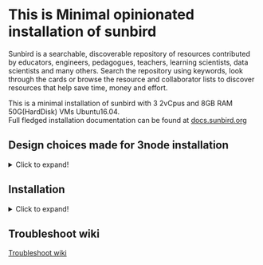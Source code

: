 # This is Minimal opinionated installation of sunbird

Sunbird is a searchable, discoverable repository of resources contributed by educators, engineers, pedagogues, teachers, learning scientists, data scientists and many others. Search the repository using keywords, look through the cards or browse the resource and collaborator lists to discover resources that help save time, money and effort.

This is a minimal installation of sunbird with 3 2vCpus and 8GB RAM 50G(HardDisk) VMs Ubuntu16.04.  
Full fledged installation documentation can be found at [docs.sunbird.org](http://docs.sunbird.org)  


## Design choices made for 3node installation
<details>
<summary>Click to expand!</summary>  
  
#### Sunbird Componants:

1. Core - all containerized services
2. DBs - all databases
3. KP - Knowledge platform

#### Infrastructure required.

Three 2vCpus 8GB(RAM) VMs 50G(HardDisk)

#### What's happening in the script

1. Create a single node kubernetes cluster
   - you can access via `kubectl` from the VM
   - optional you can enable rancher admin dashboard
2. Create databases on the second VM
   - Cassandra
   - Elastic Search
   - Postgres
   - Neo4j
3. Create KP services on the third
   - Learning service
   - Search service

</details>

## Installation

<details>
<summary>Click to expand!</summary>  

### Installation Steps
1. Create 3vms(**Core VM should have a public ip, and 80,443,8443 exposed to internet**) of 2core(CPU) 8GB(RAM) 50GB(HardDisk) of Ubuntu16.04
2. Azure storage account with one public container( for example content)
3. ssh into Core VM and do the following steps
    > Note: The user should have password less sudo access to all VMs
    1. Create a key file `vim ~/deployer.pem` which can ssh into all nodes.
    2. `git clone https://github.com/project-sunbird/sunbird-devops -b 3node`
    3. Open `sunbird-devops/deploy/3node.vars` and update the variables
    > It is advised to run the installation script in tmux session, as if the network is bad, installation may get interrupted.
    For starting a tmux session, `tmux` and once the installation starts `ctrl+b then d` will detach the session.  
    You can attach the session back with `tmux a`
    4. cd sunbird-devops/deploy && bash -x install.sh | tee -a ~/sunbird.log
 
**example inventory segregation**

| module | application | ip       |
|--------|-------------|----------|
| Core   | kubernetes  | 10.1.4.4 |
|        | keycloak    |          |
| DBs    | Cassandra   | 10.1.4.5 |
|        | Neo4j       |          |
|        | postgres    |          |
|        | redis       |          |
| KP     | learning    | 10.1.4.6 |
|        | search      |          |
|        | ES          |          |
|        | Kafka       |          |

</details>

## Troubleshoot wiki
[Troubleshoot wiki](3node.troubleshoot.md)
